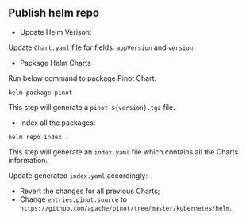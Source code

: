 <!--

    Licensed to the Apache Software Foundation (ASF) under one
    or more contributor license agreements.  See the NOTICE file
    distributed with this work for additional information
    regarding copyright ownership.  The ASF licenses this file
    to you under the Apache License, Version 2.0 (the
    "License"); you may not use this file except in compliance
    with the License.  You may obtain a copy of the License at

      http://www.apache.org/licenses/LICENSE-2.0

    Unless required by applicable law or agreed to in writing,
    software distributed under the License is distributed on an
    "AS IS" BASIS, WITHOUT WARRANTIES OR CONDITIONS OF ANY
    KIND, either express or implied.  See the License for the
    specific language governing permissions and limitations
    under the License.

-->

## Publish helm repo

- Update Helm Verison:

Update `Chart.yaml` file for fields: `appVersion` and `version`.

- Package Helm Charts

Run below command to package Pinot Chart.
```
helm package pinot
```
This step will generate a `pinot-${version}.tgz` file.

- Index all the packages:

```
helm repo index .
```
This step will generate an `index.yaml` file which contains all the Charts information.

Update generated `index.yaml` accordingly:
- Revert the changes for all previous Charts;
- Change `entries.pinot.source` to `https://github.com/apache/pinot/tree/master/kubernetes/helm`.
